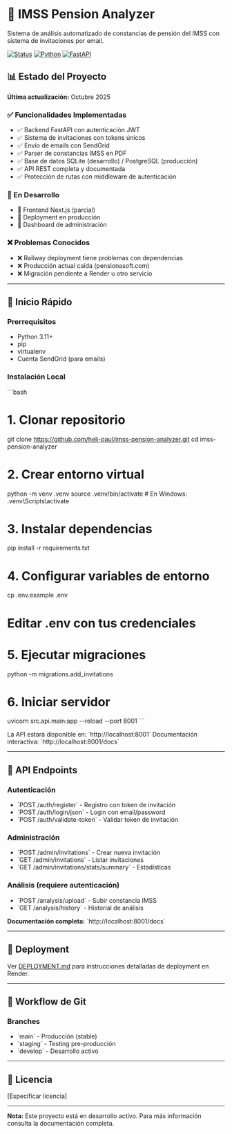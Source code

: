 # 🏥 IMSS Pension Analyzer

Sistema de análisis automatizado de constancias de pensión del IMSS con sistema de invitaciones por email.

[![Status](https://img.shields.io/badge/status-development-yellow)]()
[![Python](https://img.shields.io/badge/python-3.11+-blue)]()
[![FastAPI](https://img.shields.io/badge/FastAPI-0.104+-green)]()

## 📊 Estado del Proyecto

**Última actualización:** Octubre 2025

### ✅ Funcionalidades Implementadas
- ✅ Backend FastAPI con autenticación JWT
- ✅ Sistema de invitaciones con tokens únicos
- ✅ Envío de emails con SendGrid
- ✅ Parser de constancias IMSS en PDF
- ✅ Base de datos SQLite (desarrollo) / PostgreSQL (producción)
- ✅ API REST completa y documentada
- ✅ Protección de rutas con middleware de autenticación

### 🚧 En Desarrollo
- 🚧 Frontend Next.js (parcial)
- 🚧 Deployment en producción
- 🚧 Dashboard de administración

### ❌ Problemas Conocidos
- ❌ Railway deployment tiene problemas con dependencias
- ❌ Producción actual caída (pensionasoft.com)
- ❌ Migración pendiente a Render u otro servicio

---

## 🚀 Inicio Rápido

### Prerrequisitos
- Python 3.11+
- pip
- virtualenv
- Cuenta SendGrid (para emails)

### Instalación Local

\`\`\`bash
# 1. Clonar repositorio
git clone https://github.com/heli-paul/imss-pension-analyzer.git
cd imss-pension-analyzer

# 2. Crear entorno virtual
python -m venv .venv
source .venv/bin/activate  # En Windows: .venv\Scripts\activate

# 3. Instalar dependencias
pip install -r requirements.txt

# 4. Configurar variables de entorno
cp .env.example .env
# Editar .env con tus credenciales

# 5. Ejecutar migraciones
python -m migrations.add_invitations

# 6. Iniciar servidor
uvicorn src.api.main:app --reload --port 8001
\`\`\`

La API estará disponible en: \`http://localhost:8001\`
Documentación interactiva: \`http://localhost:8001/docs\`

---

## 📡 API Endpoints

### Autenticación
- \`POST /auth/register\` - Registro con token de invitación
- \`POST /auth/login/json\` - Login con email/password
- \`POST /auth/validate-token\` - Validar token de invitación

### Administración
- \`POST /admin/invitations\` - Crear nueva invitación
- \`GET /admin/invitations\` - Listar invitaciones
- \`GET /admin/invitations/stats/summary\` - Estadísticas

### Análisis (requiere autenticación)
- \`POST /analysis/upload\` - Subir constancia IMSS
- \`GET /analysis/history\` - Historial de análisis

**Documentación completa:** \`http://localhost:8001/docs\`

---

## 🚢 Deployment

Ver [DEPLOYMENT.md](./DEPLOYMENT.md) para instrucciones detalladas de deployment en Render.

---

## 🔄 Workflow de Git

### Branches
- \`main\` - Producción (stable)
- \`staging\` - Testing pre-producción
- \`develop\` - Desarrollo activo

---

## 📝 Licencia

[Especificar licencia]

---

**Nota:** Este proyecto está en desarrollo activo. Para más información consulta la documentación completa.
